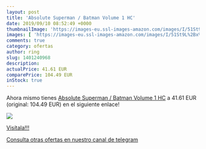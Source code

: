 ```yaml
---
layout: post
title: 'Absolute Superman / Batman Volume 1 HC'
date: 2019/09/10 08:52:49 +0000
thumbnailImage: 'https://images-eu.ssl-images-amazon.com/images/I/51St9L%2Bx%2BDL._SL200_.jpg'
images: [ 'https://images-eu.ssl-images-amazon.com/images/I/51St9L%2Bx%2BDL._SL200_.jpg' ]
comments: true
category: ofertas
author: ring
slug: 1401240968
description:
actualPrice: 41.61 EUR
comparePrice: 104.49 EUR
inStock: true
---
```


Ahora mismo tienes [Absolute Superman / Batman Volume 1 HC](https://www.amazon.com/dp/1401240968/?tag=redken08-20) a 41.61 EUR (original: 104.49 EUR) en el siguiente enlace!

[![](https://images-eu.ssl-images-amazon.com/images/I/51St9L%2Bx%2BDL._SL200_.jpg)](https://www.amazon.com/dp/1401240968/?tag=redken08-20)

[Visítala!!!](https://www.amazon.com/dp/1401240968/?tag=redken08-20)

[Consulta otras ofertas en nuestro canal de telegram](https://t.me/s/ofertas25)
